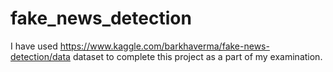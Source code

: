 # fake_news_detection
I have used https://www.kaggle.com/barkhaverma/fake-news-detection/data dataset to complete this project as a part of my examination.
